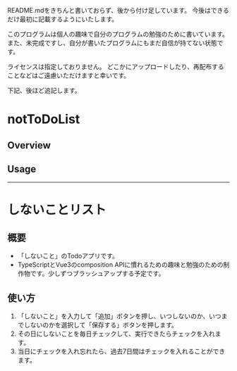README.mdをきちんと書いておらず、後から付け足しています。
今後はできるだけ最初に記載するようにいたします。

このプログラムは個人の趣味で自分のプログラムの勉強のために書いています。
また、未完成ですし、自分が書いたプログラムにもまだ自信が持てない状態です。

ライセンスは指定しておりません。
どこかにアップロードしたり、再配布することなどはご遠慮いただけますと幸いです。

下記、後ほど追記します。


# notToDoList

## Overview

## Usage

<hr>

# しないことリスト

## 概要
<ul>
<li>「しないこと」のTodoアプリです。</li>
<li>TypeScriptとVue3のcomposition APIに慣れるための趣味と勉強のための制作物です。少しずつブラッシュアップする予定です。</li>
</ul>
  
## 使い方
<ol>
<li>「しないこと」を入力して「追加」ボタンを押し、いつしないのか、いつまでしないのかを選択して「保存する」ボタンを押します。</li>
<li>その日にしないことを毎日チェックして、実行できたらチェックを入れます。</li>
<li>当日にチェックを入れ忘れたら、過去7日間はチェックを入れることができます。</li>
</ol>
